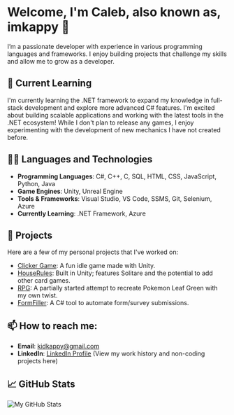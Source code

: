 # Welcome, I'm Caleb, also known as, imkappy 👋

I’m a passionate developer with experience in various programming languages and frameworks. I enjoy building projects that challenge my skills and allow me to grow as a developer.

## 🌱 Current Learning
I'm currently learning the .NET framework to expand my knowledge in full-stack development and explore more advanced C# features. I'm excited about building scalable applications and working with the latest tools in the .NET ecosystem!
While I don't plan to release any games, I enjoy experimenting with the development of new mechanics I have not created before. 

## 🧑‍💻 Languages and Technologies
- **Programming Languages**: C#, C++, C, SQL, HTML, CSS, JavaScript, Python, Java
- **Game Engines**: Unity, Unreal Engine
- **Tools & Frameworks**: Visual Studio, VS Code, SSMS, Git, Selenium, Azure
- **Currently Learning**: .NET Framework, Azure

## 🔧 Projects
Here are a few of my personal projects that I've worked on:

- [Clicker Game](https://github.com/imkappy/Clicker-Game): A fun idle game made with Unity.
- [HouseRules](https://github.com/imkappy/HouseRules): Built in Unity; features Solitare and the potential to add other card games.
- [RPG](https://github.com/imkappy/RPG): A partially started attempt to recreate Pokemon Leaf Green with my own twist.
- [FormFiller](https://github.com/imkappy/FormFiller): A C# tool to automate form/survey submissions.

## 📫 How to reach me:
- **Email**: [kidkappy@gmail.com](mailto:kidkappy@gmail.com)
- **LinkedIn**: [LinkedIn Profile](https://www.linkedin.com/in/caleb-caplinger-6109b316b/) (View my work history and non-coding projects here)

## 📈 GitHub Stats
![My GitHub Stats](https://github-readme-stats.vercel.app/api?username=imkappy&show_icons=true&hide_title=true)
